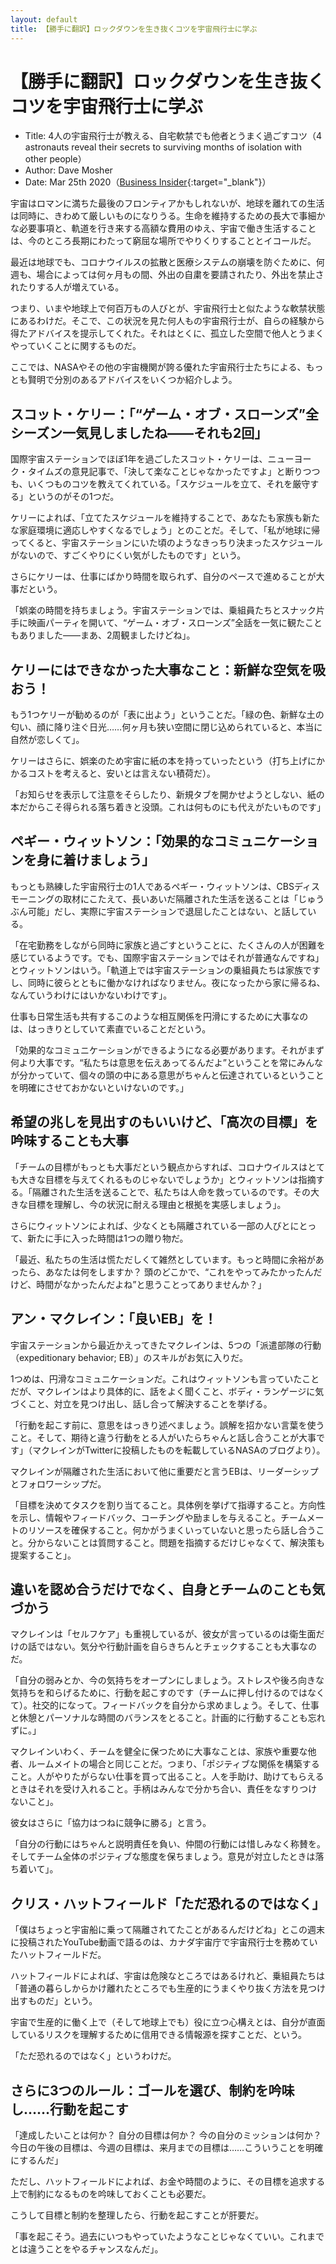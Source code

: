 ```yaml
---
layout: default
title: 【勝手に翻訳】ロックダウンを生き抜くコツを宇宙飛行士に学ぶ
---
```


<style>
img{
	display: block;
	width: 200px;
  margin: auto;
}
</style>

# 【勝手に翻訳】ロックダウンを生き抜くコツを宇宙飛行士に学ぶ

- Title: 4人の宇宙飛行士が教える、自宅軟禁でも他者とうまく過ごすコツ（4 astronauts reveal their secrets to surviving months of isolation with other people）
- Author: Dave Mosher
- Date: Mar 25th 2020（[Business Insider](https://www.businessinsider.com/coronavirus-nasa-astronaut-tips-advice-quarantine-lockdown-2020-3){:target="_blank"}）

宇宙はロマンに満ちた最後のフロンティアかもしれないが、地球を離れての生活は同時に、きわめて厳しいものになりうる。生命を維持するための長大で事細かな必要事項と、軌道を行き来する高額な費用のゆえ、宇宙で働き生活することは、今のところ長期にわたって窮屈な場所でやりくりすることとイコールだ。

最近は地球でも、コロナウイルスの拡散と医療システムの崩壊を防ぐために、何週も、場合によっては何ヶ月もの間、外出の自粛を要請されたり、外出を禁止されたりする人が増えている。

つまり、いまや地球上で何百万もの人びとが、宇宙飛行士と似たような軟禁状態にあるわけだ。そこで、この状況を見た何人もの宇宙飛行士が、自らの経験から得たアドバイスを提示してくれた。それはとくに、孤立した空間で他人とうまくやっていくことに関するものだ。

ここでは、NASAやその他の宇宙機関が誇る優れた宇宙飛行士たちによる、もっとも賢明で分別のあるアドバイスをいくつか紹介しよう。

## スコット・ケリー：「“ゲーム・オブ・スローンズ”全シーズン一気見しましたね――それも2回」

国際宇宙ステーションでほぼ1年を過ごしたスコット・ケリーは、ニューヨーク・タイムズの意見記事で、「決して楽なことじゃなかったですよ」と断りつつも、いくつものコツを教えてくれている。「スケジュールを立て、それを厳守する」というのがその1つだ。

ケリーによれば、「立てたスケジュールを維持することで、あなたも家族も新たな家庭環境に適応しやすくなるでしょう」とのことだ。そして、「私が地球に帰ってくると、宇宙ステーションにいた頃のようなきっちり決まったスケジュールがないので、すごくやりにくい気がしたものです」という。

さらにケリーは、仕事にばかり時間を取られず、自分のペースで進めることが大事だという。

「娯楽の時間を持ちましょう。宇宙ステーションでは、乗組員たちとスナック片手に映画パーティを開いて、“ゲーム・オブ・スローンズ”全話を一気に観たこともありました――まあ、2周観ましたけどね」。

## ケリーにはできなかった大事なこと：新鮮な空気を吸おう！

もう1つケリーが勧めるのが「表に出よう」ということだ。「緑の色、新鮮な土の匂い、顔に降り注ぐ日光……何ヶ月も狭い空間に閉じ込められていると、本当に自然が恋しくて」。

ケリーはさらに、娯楽のため宇宙に紙の本を持っていったという（打ち上げにかかるコストを考えると、安いとは言えない積荷だ）。

「お知らせを表示して注意をそらしたり、新規タブを開かせようとしない、紙の本だからこそ得られる落ち着きと没頭。これは何ものにも代えがたいものです」

## ペギー・ウィットソン：「効果的なコミュニケーションを身に着けましょう」

もっとも熟練した宇宙飛行士の1人であるペギー・ウィットソンは、CBSディスモーニングの取材にこたえて、長いあいだ隔離された生活を送ることは「じゅうぶん可能」だし、実際に宇宙ステーションで退屈したことはない、と話している。

「在宅勤務をしながら同時に家族と過ごすということに、たくさんの人が困難を感じているようです。でも、国際宇宙ステーションではそれが普通なんですね」とウィットソンはいう。「軌道上では宇宙ステーションの乗組員たちは家族ですし、同時に彼らとともに働かなければなりません。夜になったから家に帰るね、なんていうわけにはいかないわけです」。

仕事も日常生活も共有するこのような相互関係を円滑にするために大事なのは、はっきりとしていて素直でいることだという。

「効果的なコミュニケーションができるようになる必要があります。それがまず何より大事です。“私たちは意思を伝えあってるんだよ”ということを常にみんなが分かっていて、個々の頭の中にある意思がちゃんと伝達されているということを明確にさせておかないといけないのです。」

## 希望の兆しを見出すのもいいけど、「高次の目標」を吟味することも大事

「チームの目標がもっとも大事だという観点からすれば、コロナウイルスはとても大きな目標を与えてくれるものじゃないでしょうか」とウィットソンは指摘する。「隔離された生活を送ることで、私たちは人命を救っているのです。その大きな目標を理解し、今の状況に耐える理由と根拠を実感しましょう」。

さらにウィットソンによれば、少なくとも隔離されている一部の人びとにとって、新たに手に入った時間は1つの贈り物だ。

「最近、私たちの生活は慌ただしくて雑然としています。もっと時間に余裕があったら、あなたは何をしますか？ 頭のどこかで、“これをやってみたかったんだけど、時間がなかったんだよね”と思うことってありませんか？」

## アン・マクレイン：「良いEB」を！

宇宙ステーションから最近かえってきたマクレインは、5つの「派遣部隊の行動（expeditionary behavior; EB）」のスキルがお気に入りだ。

1つめは、円滑なコミュニケーションだ。これはウィットソンも言っていたことだが、マクレインはより具体的に、話をよく聞くこと、ボディ・ランゲージに気づくこと、対立を見つけ出し、話し合って解決することを挙げる。

「行動を起こす前に、意思をはっきり述べましょう。誤解を招かない言葉を使うこと。そして、期待と違う行動をとる人がいたらちゃんと話し合うことが大事です」（マクレインがTwitterに投稿したものを転載しているNASAのブログより）。

マクレインが隔離された生活において他に重要だと言うEBは、リーダーシップとフォロワーシップだ。

「目標を決めてタスクを割り当てること。具体例を挙げて指導すること。方向性を示し、情報やフィードバック、コーチングや励ましを与えること。チームメートのリソースを確保すること。何かがうまくいっていないと思ったら話し合うこと。分からないことは質問すること。問題を指摘するだけじゃなくて、解決策も提案すること」。

## 違いを認め合うだけでなく、自身とチームのことも気づかう

マクレインは「セルフケア」も重視しているが、彼女が言っているのは衛生面だけの話ではない。気分や行動計画を自らきちんとチェックすることも大事なのだ。

「自分の弱みとか、今の気持ちをオープンにしましょう。ストレスや後ろ向きな気持ちを和らげるために、行動を起こすのです（チームに押し付けるのではなくて）。社交的になって。フィードバックを自分から求めましょう。そして、仕事と休憩とパーソナルな時間のバランスをとること。計画的に行動することも忘れずに。」

マクレインいわく、チームを健全に保つために大事なことは、家族や重要な他者、ルームメイトの場合と同じことだ。つまり、「ポジティブな関係を構築すること。人がやりたがらない仕事を買って出ること。人を手助け、助けてもらえるときはそれを受け入れること。手柄はみんなで分かち合い、責任をなすりつけないこと」。

彼女はさらに「協力はつねに競争に勝る」と言う。

「自分の行動にはちゃんと説明責任を負い、仲間の行動には惜しみなく称賛を。そしてチーム全体のポジティブな態度を保ちましょう。意見が対立したときは落ち着いて」。

## クリス・ハットフィールド「ただ恐れるのではなく」

「僕はちょっと宇宙船に乗って隔離されてたことがあるんだけどね」とこの週末に投稿されたYouTube動画で語るのは、カナダ宇宙庁で宇宙飛行士を務めていたハットフィールドだ。

ハットフィールドによれば、宇宙は危険なところではあるけれど、乗組員たちは「普通の暮らしからかけ離れたところでも生産的にうまくやり抜く方法を見つけ出すものだ」という。

宇宙で生産的に働く上で（そして地球上でも）役に立つ心構えとは、自分が直面しているリスクを理解するために信用できる情報源を探すことだ、という。

「ただ恐れるのではなく」というわけだ。

## さらに3つのルール：ゴールを選び、制約を吟味し……行動を起こす

「達成したいことは何か？ 自分の目標は何か？ 今の自分のミッションは何か？ 今日の午後の目標は、今週の目標は、来月までの目標は……こういうことを明確にするんだ」

ただし、ハットフィールドによれば、お金や時間のように、その目標を追求する上で制約になるものを吟味しておくことも必要だ。

こうして目標と制約を整理したら、行動を起こすことが肝要だ。

「事を起こそう。過去にいつもやっていたようなことじゃなくていい。これまでとは違うことをやるチャンスなんだ」。